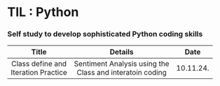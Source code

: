 # TIL : Python

### Self study to develop sophisticated Python coding skills

|                   Title                   |                          Details                           | Date |
|:-----------------------------------------:|:----------------------------------------------------------:| ---- |
| Class define and <br/> Iteration Practice |  Sentiment Analysis using the <br/>Class and interatoin coding  | 10.11.24. |